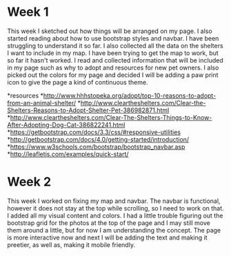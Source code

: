 # Week 1
This week I sketched out how things will be arranged on my page. I also started reading about how to use bootstrap styles and navbar. I have been struggling to understand it so far. I also collected all the data on the shelters I want to include in my map. I have been trying to get the map to work, but so far it hasn't worked. I read and collected information that will be included in my page such as why to adopt and resources for new pet owners. I also picked out the colors for my page and decided I will be adding a paw print icon to give the page a kind of continuous theme.

*resources
  *http://www.hhhstopeka.org/adopt/top-10-reasons-to-adopt-from-an-animal-shelter/
  *http://www.cleartheshelters.com/Clear-the-Shelters-Reasons-to-Adopt-Shelter-Pet-386982871.html
  *http://www.cleartheshelters.com/Clear-The-Shelters-Things-to-Know-After-Adopting-Dog-Cat-386822241.html
  *https://getbootstrap.com/docs/3.3/css/#responsive-utilities
  *http://getbootstrap.com/docs/4.0/getting-started/introduction/
  *https://www.w3schools.com/bootstrap/bootstrap_navbar.asp
  *http://leafletjs.com/examples/quick-start/
  
  # Week 2
  This week I worked on fixing my map and navbar. The navbar is functional, however it does not stay at the top while scrolling, so I need to work on that. I added all my visual content and colors. I had a little trouble figuring out the bootstrap grid for the photos at the top of the page and I may still move them around a little, but for now I am understanding the concept. The page is more interactive now and next I will be adding the text and making it preetier, as well as, making it mobile friendly.
